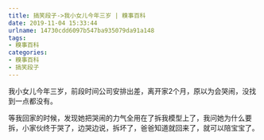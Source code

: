 ```yaml
---
title: 搞笑段子->我小女儿今年三岁 | 糗事百科
date: 2019-11-04 15:33:44
urlname: 14730cdd6097b547ba935079da91a148
tags: 
- 糗事百科
categories:
- 糗事百科
- 搞笑段子
---
```

我小女儿今年三岁，前段时间公司安排出差，离开家2个月，原以为会哭闹，没找到一点都没有。

等我回家的时候，发现她把哭闹的力气全用在了拆我模型上了，我问她为什么要拆，小家伙终于哭了，边哭边说，拆坏了，爸爸知道就回来了，就可以陪宝宝了。


